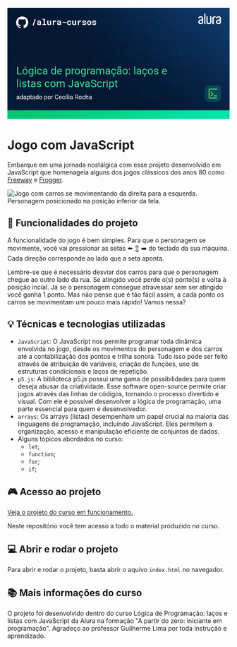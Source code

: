![](https://github.com/ceciliadcamargo/jogo-javascript/blob/036f6254045cb95473856a11e2c65f3ed544d4ef/Programa%C3%A7%C3%A3o-L%C3%B3gica%20de%20programa%C3%A7%C3%A3o%20la%C3%A7os%20e%20listas%20com%20JavaScript.png)

# Jogo com JavaScript

Embarque em uma jornada nostálgica com esse projeto desenvolvido em JavaScript que homenageia alguns dos jogos clássicos dos anos 80 como [Freeway](https://pt.wikipedia.org/wiki/Freeway_(jogo_eletr%C3%B4nico)) e [Frogger](https://en.wikipedia.org/wiki/Frogger).

![Jogo com carros se movimentando da direita para a esquerda. Personagem posicionado na posição inferior da tela.](jogo.gif)

## :hammer: Funcionalidades do projeto

A funcionalidade do jogo é bem simples. Para que o personagem se movimente, você vai pressionar as setas :arrow_left: :arrow_up_down: :arrow_right: do teclado da sua máquina. Cada direção corresponde ao lado que a seta aponta. 

Lembre-se que é necessário desviar dos carros para que o personagem chegue ao outro lado da rua. Se atingido você perde o(s) ponto(s) e volta à posição incial. Já se o personagem consegue atravessar sem ser atingido você ganha 1 ponto. Mas não pense que é tão fácil assim, a cada ponto os carros se movimentam um pouco mais rápido! Vamos nessa?

## :bulb: Técnicas e tecnologias utilizadas

- `JavaScript`: O JavaScript nos permite programar toda dinâmica envolvida no jogo, desde os movimentos do personagem e dos carros até a contabilização dos pontos e trilha sonora. Tudo isso pode ser feito através de atribuição de variáveis, criação de funções, uso de estruturas condicionais e laços de repetição.
- `p5.js`: A biblioteca p5.js possui uma gama de possibilidades para quem deseja abusar da criatividade. Esse software open-source permite criar jogos através das linhas de códigos, tornando o processo divertido e visual. Com ele é possível desenvolver a lógica de programação, uma parte essencial para quem é desenvolvedor.
- `arrays`: Os arrays (listas) desempenham um papel crucial na maioria das linguagens de programação, incluindo JavaScript. Eles permitem a organização, acesso e manipulação eficiente de conjuntos de dados.
- Alguns tópicos abordados no curso:
    - `let`;
    - `function`;
    - `for`;
    - `if`;

## :video_game: Acesso ao projeto

[Veja o projeto do curso em funcionamento.](https://jogo-javascript-six.vercel.app/)

Neste repositório você tem acesso a todo o material produzido no curso.

## :computer: Abrir e rodar o projeto

Para abrir e rodar o projeto, basta abrir o aquivo `index.html` no navegador.

## :books: Mais informações do curso

O projeto foi desenvolvido dentro do curso Lógica de Programação: laços e listas com JavaScript da Alura na formação "A partir do zero: iniciante em programação". Agradeço ao professor Guilherme Lima por toda instrução e aprendizado.
